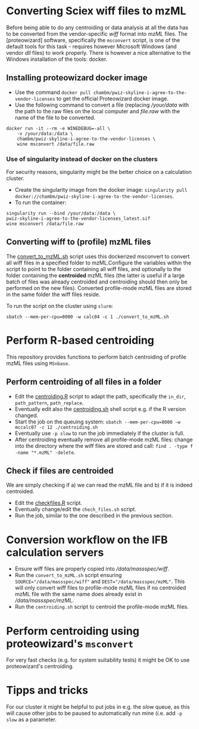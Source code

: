 # Converting Sciex wiff files to mzML

Before being able to do any centroiding or data analysis at all the data has to
be converted from the vendor-specific *wiff* format into *mzML* files. The
[proteowizard] software, specifically the `msconvert` script, is one of the
default tools for this task - requires however Microsoft Windows (and vendor
*dll* files) to work properly. There is however a nice alternative to the
Windows installation of the tools: docker.

## Installing proteowizard docker image

- Use the command `docker pull
  chambm/pwiz-skyline-i-agree-to-the-vendor-licenses` to get the official
  Proteowizard docker image.
- Use the following command to convert a file (replacing */your/data* with the
  path to the raw files on the local computer and *file.raw* with the name of
  the file to be converted.

```
docker run -it --rm -e WINEDEBUG=-all \
	-v /your/data:/data \
	chambm/pwiz-skyline-i-agree-to-the-vendor-licenses \
	wine msconvert /data/file.raw
```

### Use of singularity instead of docker on the clusters

For security reasons, singularity might be the better choice on a calculation
cluster.

- Create the singularity image from the docker image: `singularity pull
  docker://chambm/pwiz-skyline-i-agree-to-the-vendor-licenses`.
- To run the container:

```
singularity run --bind /your/data:/data \
pwiz-skyline-i-agree-to-the-vendor-licenses_latest.sif 
wine msconvert /data/file.raw
```


## Converting wiff to (profile) mzML files

The [convert_to_mzML.sh](convert_to_mzML.sh) script uses this dockerized
msconvert to convert all wiff files in a specified folder to mzML.Configure the
variables within the script to point to the folder containing all wiff files,
and optionally to the folder containing the **centroided** mzML files (the
latter is useful if a large batch of files was already centroided and
centroiding should then only be performed on the new files). Converted
profile-mode mzML files are stored in the same folder the wiff files reside.

To run the script on the cluster using `slurm`:

```
sbatch --mem-per-cpu=8000 -w calc04 -c 1 ./convert_to_mzML.sh
```

# Perform R-based centroiding

This repository provides functions to perform batch centroiding of profile mzML
files using `MSnbase`.

## Perform centroiding of all files in a folder

- Edit the [centroiding.R](centroiding.R) script to adapt the path, specifically
  the `in_dir`, `path_pattern`, `path_replace`.
- Eventually edit also the [centroiding.sh](centroiding.sh) shell script e.g. if
  the R version changed.
- Start the job on the queuing system:
  `sbatch --mem-per-cpu=8000 -w mccalc07 -c 12 ./centroiding.sh`
- Eventually use `-p slow` to run the job immediately if the cluster is full.
- After centroiding eventually remove all profile-mode mzML files: change into
  the directory where the wiff files are stored and call:
  `find . -type f -name "*.mzML" -delete`.

## Check if files are centroided

We are simply checking if a) we can read the mzML file and b) if it is indeed
centroided.

- Edit the [checkfiles.R](checkfiles.R) script.
- Eventually change/edit the `chech_files.sh` script.
- Run the job, similar to the one described in the previous section.

# Conversion workflow on the IFB calculation servers

- Ensure wiff files are properly copied into */data/massspec/wiff*.
- Run the `convert_to_mzML.sh` script ensuring `SOURCE="/data/massspec/wiff"`
  and `DEST="/data/massspec/mzML"`. This will only convert wiff files to
  profile-mode mzML files if no centroided mzML file with the same name does
  already exist in */data/massspec/mzML*.
- Run the `centroiding.sh` script to centroid the profile-mode mzML files.
  

# Perform centroiding using proteowizard's `msconvert`

For very fast checks (e.g. for system suitability tests) it might be OK to use
proteowizard's centroiding.

# Tipps and tricks

For our cluster it might be helpful to put jobs in e.g. the *slow* queue, as
this will cause other jobs to be paused to automatically run mine (i.e. add `-p
slow` as a parameter.
